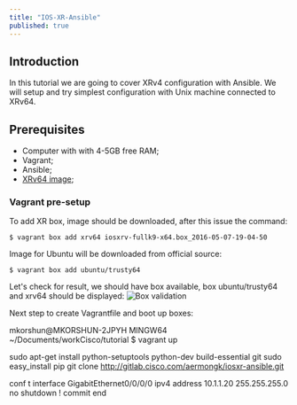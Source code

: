 ```yaml
---
title: "IOS-XR-Ansible"
published: true
---
```

## Introduction
In this tutorial we are going to cover XRv4 configuration with Ansible. We will setup and try simplest configuration with Unix machine connected to XRv64.

## Prerequisites
- Computer with with 4-5GB free RAM;
- Vagrant;
- Ansible;
- [XRv64 image](http://engci-maven-master.cisco.com/artifactory/appdevci-snapshot/);

### Vagrant pre-setup

To add XR box, image should be downloaded, after this issue the command:
	
    $ vagrant box add xrv64 iosxrv-fullk9-x64.box_2016-05-07-19-04-50

Image for Ubuntu will be downloaded from official source:
	
    $ vagrant box add ubuntu/trusty64
    
Let's check for result, we should have box available, box ubuntu/trusty64 and xrv64 should be displayed:
![Box validation]({{site.baseurl}}/images/xr_ansible_01_box_list.png)

Next step to create Vagrantfile and boot up boxes:


mkorshun@MKORSHUN-2JPYH MINGW64 ~/Documents/workCisco/tutorial
$ vagrant up




sudo apt-get install python-setuptools python-dev build-essential git
sudo easy_install pip
git clone http://gitlab.cisco.com/aermongk/iosxr-ansible.git

conf t
interface GigabitEthernet0/0/0/0
 ipv4 address 10.1.1.20 255.255.255.0
 no shutdown
!
commit
end
